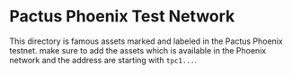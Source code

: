 # Pactus Phoenix Test Network

This directory is famous assets marked and labeled in the Pactus Phoenix testnet. make sure to add the assets which is available in the Phoenix network and the address are starting with `tpc1...`.
